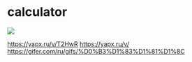 # calculator
<img src="https://yapx.ru/v/T2HwR" /></h1>

https://yapx.ru/v/T2HwR
https://yapx.ru/v/
https://gifer.com/ru/gifs/%D0%B3%D1%83%D1%81%D1%8C
